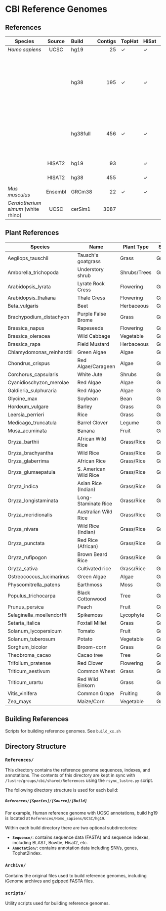# CBI Reference Genomes


## References

| Species       | Source        | Build     | Contigs | TopHat   | HiSat   | Notes | 
| ------------- |:-------------:| :-----    | ----: |---      | ---     | ---   |
| *Homo sapiens*| UCSC          | hg19      | 25   | &#10003; | &#10003;|[iGenomes](http://support.illumina.com/sequencing/sequencing_software/igenome.html)    |
|               |               | hg38      | 195  | &#10003; | &#10003;| Includes unlocalized (random) and unplaced (chrUn) contigs, plus EBV. [iGenomes](http://support.illumina.com/sequencing/sequencing_software/igenome.html)     |
|               |               | hg38full  | 456  | &#10003; | &#10003; | hg38 (above) plus alternate haplotypes (261 sequences) |
|               | HISAT2        | hg19      | 93   |          | &#10003; | Pre-built by [CCB](https://ccb.jhu.edu/software/hisat2/manual.shtml) |
|               | HISAT2        | hg38      | 455  |          | &#10003; | Pre-built by [CCB](https://ccb.jhu.edu/software/hisat2/manual.shtml) |
| *Mus musculus* | Ensembl | GRCm38 | 22 | &#10003; | &#10003; | [iGenomes](http://support.illumina.com/sequencing/sequencing_software/igenome.html)     |
| *Ceratotherium simum* (white rhino) | UCSC | cerSim1| 3087 | | | |

## Plant References

| Species | Name | Plant Type | Source | Build | Contigs |
| --- | --- | --- | --- | --- | --- |
| Aegilops_tauschii | Tausch's goatgrass | Grass | Gramene | ASM34733v1 | 429892 |
| Amborella_trichopoda | Understory shrub | Shrubs/Trees | Gramene | AMTR1.0 | 5745 |
| Arabidopsis_lyrata | Lyrate Rock Cress | Flowering | Gramene | v.1.0 | 695 |
| Arabidopsis_thaliana | Thale Cress | Flowering | Gramene | TAIR10 | 7 |
| Beta_vulgaris | Beet | Herbaceous | Gramene | RefBeet-1.2.2 | 40245 |
| Brachypodium_distachyon | Purple False Brome | Grass | Gramene | v1.0 | 83 |
| Brassica_napus | Rapeseeds | Flowering | Gramene | AST_PRJEB5043_v1 | 20899 |
| Brassica_oleracea | Wild Cabbage | Vegetable  | Gramene | v2.1 | 32928 |
| Brassica_rapa | Field Mustard | Herbaceous | Gramene | IVFCAASv1 | 40367 |
| Chlamydomonas_reinhardtii | Green Algae | Algae | Gramene | v3.1 | 1558 |
| Chondrus_crispus | Red Algae/Carageen | Algae | Gramene | ASM35022v2 | 926 |
| Corchorus_capsularis | White Jute | Shrubs | Gramene | CCACVL1_1.0 | 16522 |
| Cyanidioschyzon_merolae | Red Algae | Algae | Gramene | ASM9120v1 | 22 |
| Galdieria_sulphuraria | Red Algae | Algae | Gramene | ASM34128v1 | 433 |
| Glycine_max | Soybean | Bean | Gramene | V1.0 | 1168 |
| Hordeum_vulgare | Barley | Grass | Gramene | Hv_IBSC_PGSB_v2 | 9 |
| Leersia_perrieri | Rice | Grass | Gramene | Lperr_V1.4 | 12 |
| Medicago_truncatula | Barrel Clover | Legume | Gramene | MedtrA17_4.0 | 2186 |
| Musa_acuminata | Banana  | Fruit | Gramene | MA1 | 12 |
| Oryza_barthii | African Wild Rice | Grass/Rice | Gramene | O.barthii_v1 | 12 |
| Oryza_brachyantha | Wild Rice | Grass/Rice | Gramene | Oryza_brachyantha.v1.4b | 7485 |
| Oryza_glaberrima | African Rice | Grass/Rice | Gramene | AGI1.1 | 1951 |
| Oryza_glumaepatula | S. American Wild Rice | Grass/Rice | Gramene | ALNU02000000 | 12 |
| Oryza_indica | Asian Rice (Indian) | Grass/Rice | Gramene | ASM465v1 | 10490 |
| Oryza_longistaminata | Long-Staminate Rice | Grass/Rice | Gramene | O_longistaminata_v1.0 | 60198 |
| Oryza_meridionalis | Australian Wild Rice | Grass/Rice | Gramene | Oryza_meridionalis_v1.3 | 12 |
| Oryza_nivara | Wild Rice (Indian) | Grass/Rice | Gramene | AWHD00000000 | 12 |
| Oryza_punctata | Red Rice (African) | Grass/Rice | Gramene | AVCL00000000 | 12 |
| Oryza_rufipogon | Brown Beard Rice | Grass/Rice | Gramene | OR_W1943 | 12 |
| Oryza_sativa | Cultivated rice | Grass/Rice | Gramene | IRGSP-1.0 | 61 |
| Ostreococcus_lucimarinus | Green Algae | Algae | Gramene | ASM9206v1 | 21 |
| Physcomitrella_patens | Earthmoss | Moss | Gramene | ASM242v1 | 2106 |
| Populus_trichocarpa | Black Cottonwood | Tree | Gramene | JGI2.0 | 2518 |
| Prunus_persica | Peach | Fruit | Gramene | Prupe1_0 | 202 |
| Selaginella_moellendorffii | Spikemoss | Lycophyte | Gramene | v1.0 | 759 |
| Setaria_italica | Foxtail Millet | Grass | Gramene | JGIv2.0 | 336 |
| Solanum_lycopersicum | Tomato | Fruit | Gramene | SL2.50 | 3144 |
| Solanum_tuberosum | Potato | Vegetable  | Gramene | SolTub_3.0 | 13 |
| Sorghum_bicolor | Broom-corn | Grass | Gramene | Sorghum_bicolor_v2 | 1535 |
| Theobroma_cacao | Cacao tree | Tree | Gramene | Theobroma_cacao_20110822 | 711 |
| Trifolium_pratense | Red Clover | Flowering | Gramene | Trpr | 8595 |
| Triticum_aestivum | Common Wheat | Grass | Gramene | TGACv1 | 735945 |
| Triticum_urartu | Red Wild Einkorn | Grass | Gramene | ASM34745v1 | 499222 |
| Vitis_vinifera | Common Grape | Fruiting | Gramene | IGGP_12x | 33 |
| Zea_mays | Maize/Corn | Vegetable  | Gramene | AGPv4 | 267 |


## Building References

Scripts for building reference genomes. See `build_xx.sh`

## Directory Structure


### `References/`

This directory contains the reference genome sequences, indexes, and annotations. The contents of this directory are kept in sync with `/lustre/groups/cbi/shared/References` using the `rsync_lustre.py` script.

The following directory structure is used for each build: 

##### `References/[Species]/[Source]/[Build]`

For example, Human reference genome with UCSC annotations, build hg19 is located at `References/Homo_sapiens/UCSC/hg19`.

Within each build directory there are two optional subdirectories:

+ **`Sequence/`**: contains sequence data (FASTA) and sequence indexes, including BLAST, Bowtie, Hisat2, etc.
+ **`Annotation/`**: contains annotation data including SNVs, genes, Tophat2Index.


### `Archive/`

Contains the original files used to build reference genomes, including iGenome archives and gzipped FASTA files.

### `scripts/`

Utility scripts used for building reference genomes.

